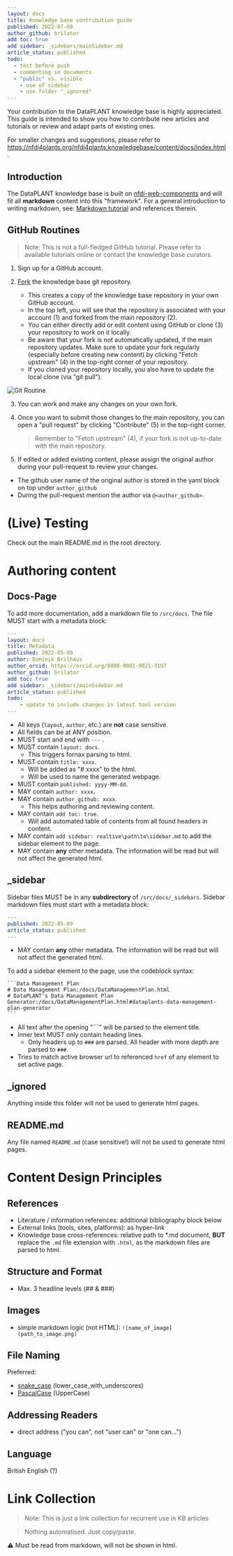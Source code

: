 ```yaml
---
layout: docs
title: Knowledge base contribution guide
published: 2022-07-08
author_github: brilator
add toc: true
add sidebar: _sidebars/mainSidebar.md
article_status: published
todo:
  - test before push
  - commenting in documents
  - "public" vs. visible
    - use of sidebar
    - use folder "_ignored"
---
```


Your contribution to the DataPLANT knowledge base is highly appreciated.
This guide is intended to show you how to contribute new articles and tutorials or review and adapt parts of existing ones.
<!-- most efficiently for you and the knowledge base curators -->

<!-- TODO check link!! -->
For smaller changes and suggestions, please refer to https://nfdi4plants.org/nfdi4plants.knowledgebase/content/docs/index.html.

## Introduction

The DataPLANT knowledge base is built on [nfdi-web-components](https://nfdi4plants.github.io/web-components-docs/) and will fit all **markdown** content into this "framework".
For a general introduction to writing markdown, see: [Markdown tutorial](tutorials/markdown.md) and references therein.

## GitHub Routines

> Note: This is not a full-fledged GitHub tutorial. Please refer to available tutorials online or contact the knowledge base curators.

1. Sign up for a GitHub account.
2. [Fork](https://github.com/nfdi4plants/nfdi4plants.github.io/fork) the knowledge base git repository.
   
   - This creates a copy of the knowledge base repository in your own GitHub account.
   - In the top left, you will see that the repository is associated with your account (1) and forked from the main repository (2).
   - You can either directly add or edit content using GitHub or clone (3) your repository to work on it locally.
   - Be aware that your fork is not automatically updated, if the main repository updates. Make sure to update your fork regularly (especially before creating new content) by clicking "Fetch upstream" (4) in the top-right corner of your repository.
   - If you cloned your repository locally, you also have to update the local clone (via "git pull").
   
  ![Git Routine](./img/contribution_git.png)

3. You can work and make any changes on your own fork.

4. Once you want to submit those changes to the main repository, you can open a "pull request" by clicking "Contribute" (5) in the top-right corner.
   > Remember to "Fetch upstream" (4), if your fork is not up-to-date with the main repository.

5. If edited or added existing content, please assign the original author during your pull-request to review your changes.
  - The github user name of the original author is stored in the yaml block on top under `author_github`
  - During the pull-request mention the author via `@<author_github>`.

# (Live) Testing

Check out the main README.md in the root directory.

# Authoring content

## Docs-Page

To add more documentation, add a markdown file to `/src/docs`. The file MUST start with a metadata block:

<!--used yml here as code language for nice color syntax-->
```yml
---
layout: docs
title: Metadata
published: 2022-05-09
author: Dominik Brilhaus
author_orcid: https://orcid.org/0000-0001-9021-3197
author_github: brilator
add toc: true
add sidebar: _sidebars/mainSidebar.md
article_status: published
todo:
    - update to include changes in latest tool version
---
```

- All keys (`layout`, `author`, etc.) are **not** case sensitive.
- All fields can be at ANY position.
- MUST start and end with `---` .
- MUST contain `layout: docs`.
  - This triggers fornax parsing to html.
- MUST contain `title: xxxx`.
  - Will be added as "# xxxx" to the html.
  - Will be used to name the generated webpage.
- MUST contain `published: yyyy-MM-dd`.
- MAY contain `author: xxxx`.
- MAY contain `author_github: xxxx`.
  - This helps authoring and reviewing content. 
- MAY contain `add toc: true`.
  - Will add automated table of contents from all found headers in content.
- MAY contain `add sidebar: realtive\path\to\sidebar.md` to add the sidebar element to the page.
- MAY contain **any** other metadata. The information will be read but will not affect the generated html.

## _sidebar

Sidebar files MUST be in any **subdirectory** of `/src/docs/_sidebars`. Sidebar markdown files must start with a metadata block:

```yml
---
published: 2022-05-09
article_status: published
---
```

- MAY contain **any** other metadata. The information will be read but will not affect the generated html.

To add a sidebar element to the page, use the codeblock syntax:

<pre><code>```Data Management Plan
# Data Management Plan:/docs/DataManagementPlan.html
# DataPLANT's Data Management Plan Generator:/docs/DataManagementPlan.html#dataplants-data-management-plan-generator
```</code></pre>

- All text after the opening "```" will be parsed to the element title.
- Inner text MUST only contain heading lines.
  - Only headers up to `###` are parsed. All header with more depth are parsed to `###`.
- Tries to match active browser url to referenced ``href`` of any element to set active page.

## _ignored

Anything inside this folder will not be used to generate html pages.

## README.md

Any file named `README.md` (case sensitive!) will not be used to generate html pages.

# Content Design Principles

## References

- Literature / information references: additional bibliography block below
- External links (tools, sites, platforms): as hyper-link
- Knowledge base cross-references: relative path to *.md document, **BUT** replace the `.md` file extension with `.html`, as the markdown files are parsed to html.

## Structure and Format

- Max. 3 headline levels (## & ###)

## Images

- simple markdown logic (not HTML): `![name_of_image](path_to_image.png)`

## File Naming

Preferred: 
- [snake_case](https://en.wikipedia.org/wiki/Snake_case) (lower_case_with_underscores) 
- [PascalCase](https://techterms.com/definition/pascalcase) (UpperCase)

## Addressing Readers

- direct address ("you can", not "user can" or "one can...")

## Language

British English (?)


# Link Collection

> Note: This is just a link collection for recurrent use in KB articles

> Nothing automatised. Just copy/paste.

⚠️ Must be read from markdown, will not be shown in html.

<!-- Links to DataPLANT knowledge base (kb-) -->

[kb-AnnotatedResearchContext]: ./AnnotatedResearchContext.html "Annotated Research Context"
[kb-DataHub]: ./DataHub.html "DataPLANT DataHUB"
[kb-DataManagementPlan]: ./DataManagementPlan.html "Data Management Plan"
[kb-DataPublications]: ./DataPublications.html "Data Publication"
[kb-DataSharing]: ./DataSharing.html "Data Sharing"
[kb-FairDataPrinciples]: ./FairDataPrinciples.html "FAIR Data principles"
[kb-Metadata]: ./Metadata.html "Metadata"
[kb-PersistentIdentifiers]: ./PersistentIdentifiers.html "Persistent Identifiers"
[kb-PublicDataRepositories]: ./PublicDataRepositories.html "Repositories"
[kb-QuickStart_arc]: ./QuickStart_arc.html "Quickstart ARC"
[kb-ResearchDataManagement]: ./ResearchDataManagement.html "Research Data Management"
[kb-VersionControlGit]: ./VersionControlGit.html "Git"

<!-- Links to DataPLANT Homepage (hp-) -->

[hp-Registration]: <https://register.nfdi4plants.org/registration> "DataPLANT Registration"
[hp-DataHUB]: <https://git.nfdi4plants.org> "DataPLANT DataHUB"
[hp-HelpDesk]: <https://helpdesk.nfdi4plants.org> "DataPLANT Help Desk"

<!-- Links to DataPLANT GitHub (gh-) -->

[gh-ArcSpecs]: <https://github.com/nfdi4plants/ARC-specification/> "ARC specifications"
[gh-ArcCommander]: <https://github.com/nfdi4plants/arcCommander/wiki> "ArcCommander Wiki"
[gh-Swate]: <https://github.com/nfdi4plants/Swate/wiki> "Swate Wiki"

<!-- Links to external (ext-) sources -->

[ext-galaxy]: <https://plants.usegalaxy.eu/> "Galaxy Plants"
[ext-omero]: <https://www.openmicroscopy.org/omero/> "Omero"
[ext-zenodo]: <https://zenodo.org/> "Zenodo"
[ext-invenio]: <https://inveniosoftware.org/products/rdm/> "Invenio"
[ext-DataJournals]: https://www.researchdata.uni-jena.de/en/information/data-publication "RDM Jena Data Journals"

[ext-EBI-PRIDE]: https://www.ebi.ac.uk/pride/ "EBI PRIDE"
[ext-re3data]: https://www.re3data.org/ "re3data.org"
[ext-CreativeCommons]: https://creativecommons.org/ "Creative Commons"
[ext-DublinCore]: <https://www.dublincore.org/specifications/dublin-core/dcmi-terms/> "DublinCore"
[ext-DataCite]: <https://schema.datacite.org>  "DataCite"
[fairsharing.org]: https://fairsharing.org/search?fairsharingRegistry=Standard "Standards at fairsharing.org"
[doi]: https://www.doi.org/ "Digital Object Identifier"
[orcid]: https://www.orcid.org/ "ORCID"